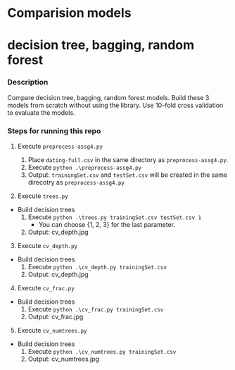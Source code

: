 # Comparision models
# decision tree, bagging, random forest


### Description

Compare decision tree, bagging, random forest models.
Build these 3 models from scratch without using the library.
Use 10-fold cross validation to evaluate the models.


### Steps for running this repo
1. Execute `preprocess-assg4.py`
    1. Place `dating-full.csv` in the same directory as `preprocess-assg4.py`.
    2. Execute `python .\preprocess-assg4.py`
    3. Output: 
        `trainingSet.csv` and `testSet.csv` will be created in the same direcotry as `preprocess-assg4.py`

2. Execute `trees.py`
* Build decision trees
    1. Execute `python .\trees.py trainingSet.csv testSet.csv 1`
        * You can choose {1, 2, 3} for the last parameter.
    2. Output: 
        cv_depth.jpg
        
3. Execute `cv_depth.py`
* Build decision trees
    1. Execute `python .\cv_depth.py trainingSet.csv`
    2. Output: 
        cv_depth.jpg
        
4. Execute `cv_frac.py`
* Build decision trees
    1. Execute `python .\cv_frac.py trainingSet.csv`
    2. Output: 
        cv_frac.jpg   
        
5. Execute `cv_numtrees.py`
* Build decision trees
    1. Execute `python .\cv_numtrees.py trainingSet.csv`
    2. Output: 
        cv_numtrees.jpg
